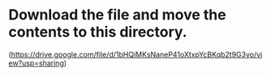 # Download the file and move the contents to this directory.
(https://drive.google.com/file/d/1bHQiMKsNaneP41oXtxpYcBKqb2t9G3yo/view?usp=sharing)
